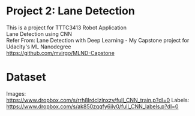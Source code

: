 # Project 2: Lane Detection
This is a project for TTTC3413 Robot Application <br>
Lane Detection using CNN <br>
Refer From: Lane Detection with Deep Learning - My Capstone project for Udacity's ML Nanodegree <br>
https://github.com/mvirgo/MLND-Capstone

# Dataset
Images:<br>
https://www.dropbox.com/s/rrh8lrdclzlnxzv/full_CNN_train.p?dl=0
Labels:<br>
https://www.dropbox.com/s/ak850zqqfy6ily0/full_CNN_labels.p?dl=0

